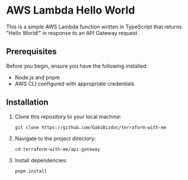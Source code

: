 # AWS Lambda Hello World

This is a simple AWS Lambda function written in TypeScript that returns "Hello World!" in response to an API Gateway request.

## Prerequisites

Before you begin, ensure you have the following installed:

- Node.js and pnpm
- AWS CLI configured with appropriate credentials

## Installation

1. Clone this repository to your local machine:
    ```shell
    git clone https://github.com/GabiBizdoc/terraform-with-me
    ```
2. Navigate to the project directory:
    ```shell
    cd terraform-with-me/api-gateway
    ```
3. Install dependencies:
    ```shell
    pnpm install
    ```
